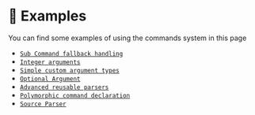 # 📌 Examples

<tip>
You can find some examples of using the commands system in this page
</tip>

* [`Sub Command fallback handling`](sub-command-fallback-handling.md)
* [`Integer arguments`](Integer-arguments.md)
* [`Simple custom argument types`](Simple-custom-argument-types.md)
* [`Optional Argument`](Optional-Argument.md)
* [`Advanced reusable parsers`](Advanced-reusable-parsers.md)
* [`Polymorphic command declaration`](Polymorphic-command-declaration.md)
* [`Source Parser`](source-parser.md)